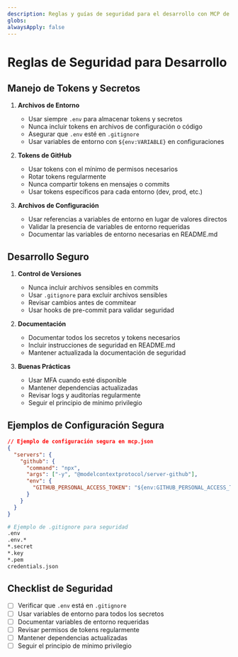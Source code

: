 ```yaml
---
description: Reglas y guías de seguridad para el desarrollo con MCP de GitHub, enfocadas en el manejo seguro de tokens, secretos y buenas prácticas de desarrollo. Incluye checklist de seguridad, ejemplos de configuración y guías para el manejo de variables de entorno.
globs: 
alwaysApply: false
---
```


# Reglas de Seguridad para Desarrollo

## Manejo de Tokens y Secretos

1. **Archivos de Entorno**
   - Usar siempre `.env` para almacenar tokens y secretos
   - Nunca incluir tokens en archivos de configuración o código
   - Asegurar que `.env` esté en `.gitignore`
   - Usar variables de entorno con `${env:VARIABLE}` en configuraciones

2. **Tokens de GitHub**
   - Usar tokens con el mínimo de permisos necesarios
   - Rotar tokens regularmente
   - Nunca compartir tokens en mensajes o commits
   - Usar tokens específicos para cada entorno (dev, prod, etc.)

3. **Archivos de Configuración**
   - Usar referencias a variables de entorno en lugar de valores directos
   - Validar la presencia de variables de entorno requeridas
   - Documentar las variables de entorno necesarias en README.md

## Desarrollo Seguro

1. **Control de Versiones**
   - Nunca incluir archivos sensibles en commits
   - Usar `.gitignore` para excluir archivos sensibles
   - Revisar cambios antes de commitear
   - Usar hooks de pre-commit para validar seguridad

2. **Documentación**
   - Documentar todos los secretos y tokens necesarios
   - Incluir instrucciones de seguridad en README.md
   - Mantener actualizada la documentación de seguridad

3. **Buenas Prácticas**
   - Usar MFA cuando esté disponible
   - Mantener dependencias actualizadas
   - Revisar logs y auditorías regularmente
   - Seguir el principio de mínimo privilegio

## Ejemplos de Configuración Segura

```json
// Ejemplo de configuración segura en mcp.json
{
  "servers": {
    "github": {
      "command": "npx",
      "args": ["-y", "@modelcontextprotocol/server-github"],
      "env": {
        "GITHUB_PERSONAL_ACCESS_TOKEN": "${env:GITHUB_PERSONAL_ACCESS_TOKEN}"
      }
    }
  }
}
```

```bash
# Ejemplo de .gitignore para seguridad
.env
.env.*
*.secret
*.key
*.pem
credentials.json
```

## Checklist de Seguridad

- [ ] Verificar que `.env` está en `.gitignore`
- [ ] Usar variables de entorno para todos los secretos
- [ ] Documentar variables de entorno requeridas
- [ ] Revisar permisos de tokens regularmente
- [ ] Mantener dependencias actualizadas
- [ ] Seguir el principio de mínimo privilegio 